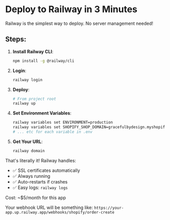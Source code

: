 # Deploy to Railway in 3 Minutes

Railway is the simplest way to deploy. No server management needed!

## Steps:

1. **Install Railway CLI**:
   ```bash
   npm install -g @railway/cli
   ```

2. **Login**:
   ```bash
   railway login
   ```

3. **Deploy**:
   ```bash
   # From project root
   railway up
   ```

4. **Set Environment Variables**:
   ```bash
   railway variables set ENVIRONMENT=production
   railway variables set SHOPIFY_SHOP_DOMAIN=gracefulbydesign.myshopify.com
   # ... etc for each variable in .env
   ```

5. **Get Your URL**:
   ```bash
   railway domain
   ```

That's literally it! Railway handles:
- ✅ SSL certificates automatically
- ✅ Always running
- ✅ Auto-restarts if crashes
- ✅ Easy logs: `railway logs`

Cost: ~$5/month for this app

Your webhook URL will be something like:
`https://your-app.up.railway.app/webhooks/shopify/order-create`